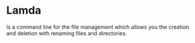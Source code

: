 # Lamda
Is a command line for the file management which allows you the creation and deletion
with renaming files and directories.
